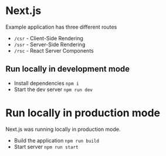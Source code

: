 # Next.js
Example application has three different routes
- `/csr` - Client-Side Rendering
- `/ssr` - Server-Side Rendering
- `/rsc` - React Server Components

## Run locally in development mode
- Install dependencies `npm i`
- Start the dev server `npm run dev`

# Run locally in production mode
Next.js was running locally in production mode.

- Build the application `npm run build`
- Start server `npm run start`
